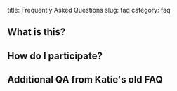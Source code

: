 title: Frequently Asked Questions
slug: faq
category: faq

## What is this?



## How do I participate?

## Additional QA from Katie's old FAQ